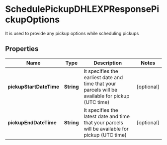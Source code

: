 

# SchedulePickupDHLEXPResponsePickupOptions

It is used to provide any pickup options while scheduling pickups

## Properties

| Name | Type | Description | Notes |
|------------ | ------------- | ------------- | -------------|
|**pickupStartDateTime** | **String** | It specifies the earliest date and time that your parcels will be available for pickup (UTC time) |  [optional] |
|**pickupEndDateTime** | **String** | It specifies the latest date and time that your parcels will be available for pickup (UTC time) |  [optional] |



